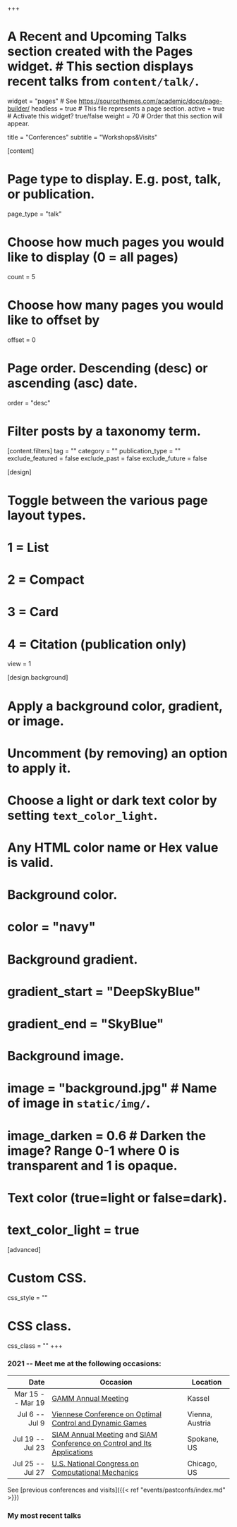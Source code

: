 +++
# A Recent and Upcoming Talks section created with the Pages widget.  # This section displays recent talks from `content/talk/`.  
widget = "pages"  # See https://sourcethemes.com/academic/docs/page-builder/
headless = true  # This file represents a page section.
active = true  # Activate this widget? true/false
weight = 70  # Order that this section will appear.

title = "Conferences"
subtitle = "Workshops&Visits"

[content]
  # Page type to display. E.g. post, talk, or publication.
  page_type = "talk"
  
  # Choose how much pages you would like to display (0 = all pages)
  count = 5
  
  # Choose how many pages you would like to offset by
  offset = 0

  # Page order. Descending (desc) or ascending (asc) date.
  order = "desc"

  # Filter posts by a taxonomy term.
  [content.filters]
    tag = ""
    category = ""
    publication_type = ""
    exclude_featured = false
    exclude_past = false
    exclude_future = false
    
[design]
  # Toggle between the various page layout types.
  #   1 = List
  #   2 = Compact
  #   3 = Card
  #   4 = Citation (publication only)
  view = 1
  
[design.background]
  # Apply a background color, gradient, or image.
  #   Uncomment (by removing) an option to apply it.
  #   Choose a light or dark text color by setting `text_color_light`.
  #   Any HTML color name or Hex value is valid.

  # Background color.
  # color = "navy"
  
  # Background gradient.
  # gradient_start = "DeepSkyBlue"
  # gradient_end = "SkyBlue"
  
  # Background image.
  # image = "background.jpg"  # Name of image in `static/img/`.
  # image_darken = 0.6  # Darken the image? Range 0-1 where 0 is transparent and 1 is opaque.

  # Text color (true=light or false=dark).
  # text_color_light = true  
  
[advanced]
 # Custom CSS. 
 css_style = ""
 # CSS class.
 css_class = ""
+++

### 2021 -- Meet me at the following occasions:

| Date | Occasion | Location |
| ------: | ------ | --- |
| Mar 15 -- Mar 19 | [GAMM Annual Meeting](https://jahrestagung.gamm-ev.de/) | Kassel | 
| Jul 6 -- Jul 9 | [Viennese Conference on Optimal Control and Dynamic Games](https://orcos.tuwien.ac.at/events/vc2021) | Vienna, Austria | 
| Jul 19 -- Jul 23 | [SIAM Annual Meeting](https://www.siam.org/conferences/cm/conference/an21) and [SIAM Conference on Control and Its Applications](https://www.siam.org/conferences/cm/conference/ct21) | Spokane, US |
| Jul 25 -- Jul 27 | [U.S. National Congress on Computational Mechanics](http://16.usnccm.org/) | Chicago, US |


See [previous conferences and visits]({{< ref "events/pastconfs/index.md" >}})

### My most recent talks
